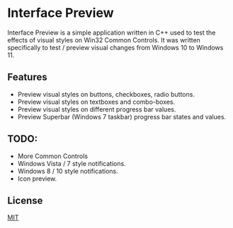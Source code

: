 # Interface Preview

Interface Preview is a simple application written in C++ used to test the effects of visual styles on Win32 Common Controls. It was written specifically to test / preview visual changes from Windows 10 to Windows 11.

## Features

- Preview visual styles on buttons, checkboxes, radio buttons.
- Preview visual styles on textboxes and combo-boxes.
- Preview visual styles on different progress bar values.
- Preview Superbar (Windows 7 taskbar) progress bar states and values.
## TODO:

- More Common Controls
- Windows Vista / 7 style notifications.
- Windows 8 / 10 style notifications.
- Icon preview.

## License
[MIT](https://choosealicense.com/licenses/mit/)